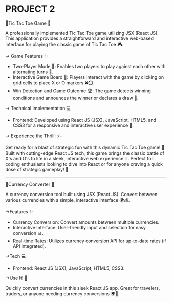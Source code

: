# PROJECT 2
🔴Tic Tac Toe Game 🚀

A professionally implemented Tic Tac Toe game utilizing JSX (React JS). This application provides a straightforward and interactive web-based interface for playing the classic game of Tic Tac Toe 🎮.

-> Game Features ✨
- Two-Player Mode 👥: Enables two players to play against each other with alternating turns 🔄.
- Interactive Game Board 📱: Players interact with the game by clicking on grid cells to place X or O markers ❌⭕.
- Win Detection and Game Outcome 🏆: The game detects winning conditions and announces the winner or declares a draw 🤝.

 -> Technical Implementation 💻
- Frontend: Developed using React JS (JSX), JavaScript, HTML5, and CSS3 for a responsive and interactive user experience 🌈.

-> Experience the Thrill! ⚡-

Get ready for a blast of strategic fun with this dynamic Tic Tac Toe game! 🚀 Built with cutting-edge React JS tech, this game brings the classic battle of X's and O's to life in a sleek, interactive web experience 💡. Perfect for coding enthusiasts looking to dive into React or for anyone craving a quick dose of strategic gameplay! 🎯


---

🔴Currency Converter 🚀

A currency conversion tool built using JSX (React JS). Convert between various currencies with a simple, interactive interface 🌍💰.

->Features ✨
- Currency Conversion: Convert amounts between multiple currencies.
- Interactive Interface: User-friendly input and selection for easy conversion 📊.
- Real-time Rates: Utilizes currency conversion API for up-to-date rates (if API integrated).

->Tech 💻
- Frontend: React JS (JSX), JavaScript, HTML5, CSS3.

->Use It! 🌈

Quickly convert currencies in this sleek React JS app. Great for travelers, traders, or anyone needing currency conversions 🌍💱.
